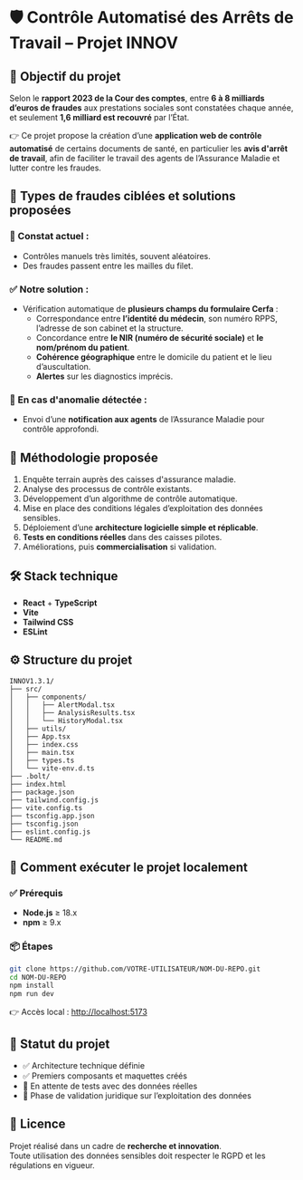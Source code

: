 
# 🛡️ Contrôle Automatisé des Arrêts de Travail – Projet INNOV

## 🎯 Objectif du projet

Selon le **rapport 2023 de la Cour des comptes**, entre **6 à 8 milliards d’euros de fraudes** aux prestations sociales sont constatées chaque année, et seulement **1,6 milliard est recouvré** par l’État.

👉 Ce projet propose la création d’une **application web de contrôle automatisé** de certains documents de santé, en particulier les **avis d'arrêt de travail**, afin de faciliter le travail des agents de l’Assurance Maladie et lutter contre les fraudes.

## 🧠 Types de fraudes ciblées et solutions proposées

### 📌 Constat actuel :
- Contrôles manuels très limités, souvent aléatoires.
- Des fraudes passent entre les mailles du filet.

### ✅ Notre solution :
- Vérification automatique de **plusieurs champs du formulaire Cerfa** :
  - Correspondance entre **l’identité du médecin**, son numéro RPPS, l’adresse de son cabinet et la structure.
  - Concordance entre **le NIR (numéro de sécurité sociale)** et **le nom/prénom du patient**.
  - **Cohérence géographique** entre le domicile du patient et le lieu d’auscultation.
  - **Alertes** sur les diagnostics imprécis.

### 📩 En cas d'anomalie détectée :
- Envoi d’une **notification aux agents** de l’Assurance Maladie pour contrôle approfondi.

## 🧪 Méthodologie proposée

1. Enquête terrain auprès des caisses d'assurance maladie.
2. Analyse des processus de contrôle existants.
3. Développement d’un algorithme de contrôle automatique.
4. Mise en place des conditions légales d’exploitation des données sensibles.
5. Déploiement d’une **architecture logicielle simple et réplicable**.
6. **Tests en conditions réelles** dans des caisses pilotes.
7. Améliorations, puis **commercialisation** si validation.

## 🛠️ Stack technique

- **React** + **TypeScript**
- **Vite**
- **Tailwind CSS**
- **ESLint**

## ⚙️ Structure du projet

```
INNOV1.3.1/
├── src/
│   ├── components/
│   │   ├── AlertModal.tsx
│   │   ├── AnalysisResults.tsx
│   │   └── HistoryModal.tsx
│   ├── utils/
│   ├── App.tsx
│   ├── index.css
│   ├── main.tsx
│   ├── types.ts
│   └── vite-env.d.ts
├── .bolt/
├── index.html
├── package.json
├── tailwind.config.js
├── vite.config.ts
├── tsconfig.app.json
├── tsconfig.json
├── eslint.config.js
└── README.md
```

## 🚀 Comment exécuter le projet localement

### ✅ Prérequis

- **Node.js** ≥ 18.x
- **npm** ≥ 9.x

### 📦 Étapes

```bash
git clone https://github.com/VOTRE-UTILISATEUR/NOM-DU-REPO.git
cd NOM-DU-REPO
npm install
npm run dev
```

👉 Accès local : [http://localhost:5173](http://localhost:5173)

## 📌 Statut du projet

- ✅ Architecture technique définie
- ✅ Premiers composants et maquettes créés
- 🧪 En attente de tests avec des données réelles
- 🚧 Phase de validation juridique sur l’exploitation des données

## 📜 Licence

Projet réalisé dans un cadre de **recherche et innovation**.  
Toute utilisation des données sensibles doit respecter le RGPD et les régulations en vigueur.
